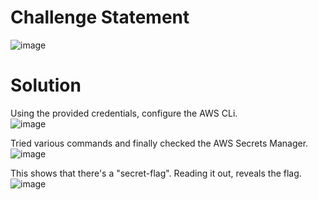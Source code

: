 # Challenge Statement
![image](https://github.com/user-attachments/assets/d3aef05c-874d-43ac-998c-4c59f90abcd8)

# Solution
Using the provided credentials, configure the AWS CLi.  
![image](https://github.com/user-attachments/assets/3f675977-939c-4959-9f1e-fab4fe55a78a)

Tried various commands and finally checked the AWS Secrets Manager.  
![image](https://github.com/user-attachments/assets/866ef70b-7ca2-4901-bf9b-0a10939740f4)

This shows that there's a "secret-flag". Reading it out, reveals the flag.  
![image](https://github.com/user-attachments/assets/47a001fc-df8c-485b-b14e-b4413309b350)
